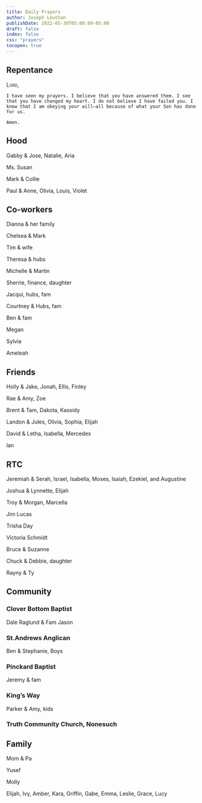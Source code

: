 ```yaml
---
title: Daily Prayers
author: Joseph Louthan
publishDate: 2022-05-30T05:00:00-05:00
draft: false
index: false
css: "prayers"
tocopen: true
---
```

## Repentance

<div style='font-variant: small-caps;'>
Lord,
</div>

```text
I have seen my prayers. I believe that you have answered them. I see that you have changed my heart. I do not believe I have failed you. I know that I am obeying your will—​all because of what your Son has done for us.

Amen.
```

## Hood

Gabby & Jose, Natalie, Aria

Ms. Susan

Mark & Collie

Paul & Anne, Olivia, Louis, Violet

## Co-workers

Dianna & her family

Chelsea & Mark

Tim & wife

Theresa & hubs

Michelle & Martin

Sherrie, finance, daughter

Jacqui, hubs, fam

Courtney & Hubs, fam

Ben & fam

Megan

Sylvia

Ameleah

## Friends

Holly & Jake, Jonah, Ellis, Finley

Rae & Amy, Zoe

Brent & Tam, Dakota, Kassidy

Landon & Jules, Olivia, Sophia, Elijah

David & Letha, Isabella, Mercedes

Ian

## RTC

Jeremiah & Serah, Israel, Isabella, Moses, Isaiah, Ezekiel, and Augustine

Joshua & Lynnette, Elijah

Troy & Morgan, Marcella

Jim Lucas

Trisha Day

Victoria Schmidt

Bruce & Suzanne

Chuck & Debbie, daughter

Rayny & Ty

## Community

### Clover Bottom Baptist  
Dale Raglund & Fam
Jason

### St.Andrews Anglican  

Ben & Stephanie, Boys

### Pinckard Baptist

Jeremy & fam

### King’s Way

Parker & Amy, kids

### Truth Community Church, Nonesuch

## Family

Mom & Pa

Yusef

Molly

Elijah, Ivy, Amber, Kara, Griffin, Gabe, Emma, Leslie, Grace, Lucy

